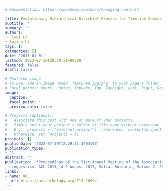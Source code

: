 ```yaml
---
# Documentation: https://wowchemy.com/docs/managing-content/

title: Evolutionary Hierarchical Dirichlet Process for Timeline Summarization
subtitle: ''
summary: ''
authors:
- Jiwei Li
- Sujian Li
tags: []
categories: []
date: '2013-01-01'
lastmod: 2022-07-30T20:29:21+08:00
featured: false
draft: false

# Featured image
# To use, add an image named `featured.jpg/png` to your page's folder.
# Focal points: Smart, Center, TopLeft, Top, TopRight, Left, Right, BottomLeft, Bottom, BottomRight.
image:
  caption: ''
  focal_point: ''
  preview_only: false

# Projects (optional).
#   Associate this post with one or more of your projects.
#   Simply enter your project's folder or file name without extension.
#   E.g. `projects = ["internal-project"]` references `content/project/deep-learning/index.md`.
#   Otherwise, set `projects = []`.
projects: []
publishDate: '2022-07-30T12:29:21.390419Z'
publication_types:
- '1'
abstract: ''
publication: '*Proceedings of the 51st Annual Meeting of the Association for Computational
  Linguistics, ACL 2013, 4-9 August 2013, Sofia, Bulgaria, Volume 2: Short Papers*'
links:
- name: URL
  url: https://aclanthology.org/P13-2099/
---
```

